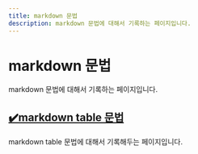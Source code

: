 ```yaml
---
title: markdown 문법
description: markdown 문법에 대해서 기록하는 페이지입니다.
---
```



markdown 문법
===


markdown 문법에 대해서 기록하는 페이지입니다.




[✔️markdown table 문법](001_markdown_table.html 'markdown table 문법에 대해서 기록해두는 페이지입니다. ')
---


markdown table 문법에 대해서 기록해두는 페이지입니다. 
